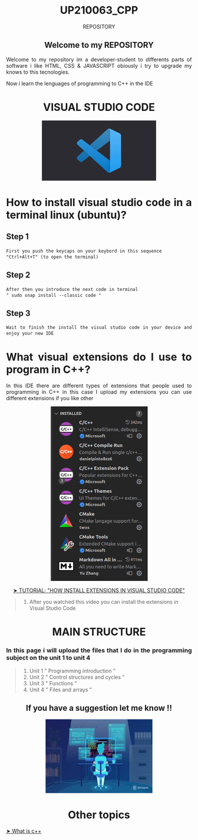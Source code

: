 <div align= "center">

# UP210063_CPP

<div>

REPOSITORY 

## Welcome to my REPOSITORY 

<div align= "justify">

Welcome to my repository im a developer-student to differents parts of software i like HTML, CSS & JAVASCRIPT obiously i try to upgrade my knows to this tecnologies. 

Now i learn the lenguages of programming to C++ in the 	IDE 

<div>

<div align= "center">

# VISUAL STUDIO CODE

![no imagen](imagenes/vsc.jpeg)

<div>

<div align= "justify">
   
# How to install visual studio code in a terminal linux (ubuntu)? 
 
## Step 1
    First you push the keycaps on your keybord in this sequence 
    "Ctrl+Alt+T" (to open the terminal)
 ## Step 2    
    After then you introduce the next code in terminal 
    " sudo snap install --classic code "
## Step 3 
    Wait to finish the install the visual studio code in your device and enjoy your new IDE 
    


# What visual extensions do I use to program in C++?

<p> 
In this IDE there are different types of extensions that people used to programming in C++ in this case I upload my extensions
you can use different extensions if you like other
<p>

<div align="center">

![no imagen](imagenes/Ext.png)

<a href="https://www.youtube.com/watch?v=PmdbndOoKq4"> ➤ TUTORIAL: "HOW INSTALL EXTENSIONS IN VISUAL STUDIO CODE"</a>
<div>

<div align="left">

> 1. After you watched this video you can install the extensions in Visual Studio Code 
 <div>

<div align="center">

# MAIN STRUCTURE 

<div>

<div align = "justify ">

### In this page i will upload the files that I do in the programming subject on the unit 1 to unit 4

<div>

<div align="left">

> 1. Unit 1 " Programming introduction "
> 2. Unit 2 " Control structures and cycles "
> 3. Unit 3 " Functions "
> 4. Unit 4 " Files and arrays "

<div>


<div align ="center">

## If you have a suggestion let me know !!

<img alt="dev2" height="200" width= "290" src="imagenes/dev2.jfif"/>

<div>

<div align="center">

# Other topics

<div>

<div align="left" >
<a href="#"> ➤ What is c++ </a>
<div>